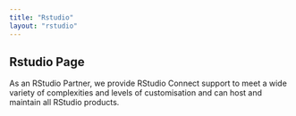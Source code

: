 ```yaml
---
title: "Rstudio"
layout: "rstudio"
---
```


## Rstudio Page

As an RStudio Partner, we provide RStudio Connect support to meet a wide variety of complexities and levels of customisation and can host and maintain all RStudio products.



